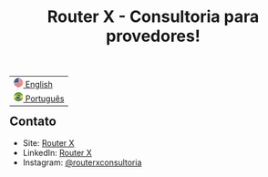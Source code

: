 <div align="center" ><h1>Router X - Consultoria para provedores!<h1></div>
  
<table align="right">
 <tr><td><a href="https://github.com/Router-X/.github/blob/main/profile/README.md"><img src="./us_flag.png" alt="en" width="17px"> English</a></td></tr>
 <tr><td><a href="https://github.com/Router-X/.github/blob/main/profile/README-pt-BR.md"><img src="./br_flag.png" alt="pt" width="17px"> Português</a></td></tr>
</table>

<h2>Contato</h2>

- Site: [Router X](https://routerx.net.br/)
- LinkedIn: [Router X](https://www.linkedin.com/company/router-x/mycompany/)
- Instagram: [@routerxconsultoria](https://www.instagram.com/routerxconsultoria/)
